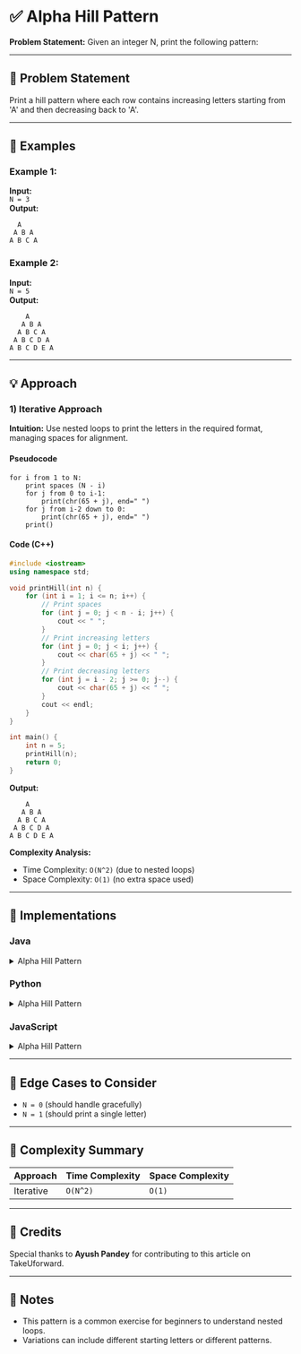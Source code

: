 # ✅ Alpha Hill Pattern

**Problem Statement:** Given an integer N, print the following pattern:

---

## 📌 Problem Statement

Print a hill pattern where each row contains increasing letters starting from 'A' and then decreasing back to 'A'.

---

## 🧪 Examples

### Example 1:
**Input:**  
`N = 3`  
**Output:**  
```
  A
 A B A
A B C A
```

### Example 2:
**Input:**  
`N = 5`  
**Output:**  
```
    A
   A B A
  A B C A
 A B C D A
A B C D E A
```

---

## 💡 Approach

### 1) Iterative Approach

**Intuition:** Use nested loops to print the letters in the required format, managing spaces for alignment.

#### Pseudocode
```
for i from 1 to N:
    print spaces (N - i)
    for j from 0 to i-1:
        print(chr(65 + j), end=" ")
    for j from i-2 down to 0:
        print(chr(65 + j), end=" ")
    print()
```

#### Code (C++)
```cpp
#include <iostream>
using namespace std;

void printHill(int n) {
    for (int i = 1; i <= n; i++) {
        // Print spaces
        for (int j = 0; j < n - i; j++) {
            cout << " ";
        }
        // Print increasing letters
        for (int j = 0; j < i; j++) {
            cout << char(65 + j) << " ";
        }
        // Print decreasing letters
        for (int j = i - 2; j >= 0; j--) {
            cout << char(65 + j) << " ";
        }
        cout << endl;
    }
}

int main() {
    int n = 5;
    printHill(n);
    return 0;
}
```

**Output:**
```
    A
   A B A
  A B C A
 A B C D A
A B C D E A
```

**Complexity Analysis:**
- Time Complexity: `O(N^2)` (due to nested loops)
- Space Complexity: `O(1)` (no extra space used)

---

## 🧷 Implementations

### Java

<details>
<summary>Alpha Hill Pattern</summary>

```java
public class Main {
    static void printHill(int n) {
        for (int i = 1; i <= n; i++) {
            // Print spaces
            for (int j = 0; j < n - i; j++) {
                System.out.print(" ");
            }
            // Print increasing letters
            for (int j = 0; j < i; j++) {
                System.out.print((char)(65 + j) + " ");
            }
            // Print decreasing letters
            for (int j = i - 2; j >= 0; j--) {
                System.out.print((char)(65 + j) + " ");
            }
            System.out.println();
        }
    }

    public static void main(String[] args) {
        int n = 5;
        printHill(n);
    }
}
```

</details>

### Python

<details>
<summary>Alpha Hill Pattern</summary>

```python
def print_hill(n):
    for i in range(1, n + 1):
        # Print spaces
        print(" " * (n - i), end="")
        # Print increasing letters
        for j in range(i):
            print(chr(65 + j), end=" ")
        # Print decreasing letters
        for j in range(i - 2, -1, -1):
            print(chr(65 + j), end=" ")
        print()

n = 5
print_hill(n)
```

</details>

### JavaScript

<details>
<summary>Alpha Hill Pattern</summary>

```javascript
function printHill(n) {
    for (let i = 1; i <= n; i++) {
        // Print spaces
        let row = " ".repeat(n - i);
        // Print increasing letters
        for (let j = 0; j < i; j++) {
            row += String.fromCharCode(65 + j) + " ";
        }
        // Print decreasing letters
        for (let j = i - 2; j >= 0; j--) {
            row += String.fromCharCode(65 + j) + " ";
        }
        console.log(row);
    }
}

let n = 5;
printHill(n);
```

</details>

---

## 🧭 Edge Cases to Consider

* `N = 0` (should handle gracefully)
* `N = 1` (should print a single letter)

---

## 🧾 Complexity Summary

| Approach      | Time Complexity | Space Complexity |
| ------------- | --------------- | ---------------- |
| Iterative     | `O(N^2)`       | `O(1)`           |

---

## 🙌 Credits

Special thanks to **Ayush Pandey** for contributing to this article on TakeUforward.

---

## 📣 Notes

* This pattern is a common exercise for beginners to understand nested loops.
* Variations can include different starting letters or different patterns.
